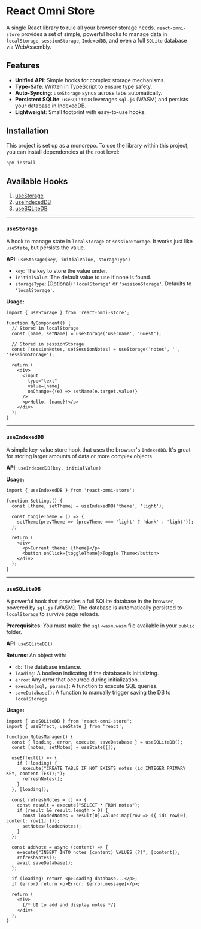 # React Omni Store

A single React library to rule all your browser storage needs. `react-omni-store` provides a set of simple, powerful hooks to manage data in `localStorage`, `sessionStorage`, `IndexedDB`, and even a full `SQLite` database via WebAssembly.

## Features

- **Unified API**: Simple hooks for complex storage mechanisms.
- **Type-Safe**: Written in TypeScript to ensure type safety.
- **Auto-Syncing**: `useStorage` syncs across tabs automatically.
- **Persistent SQLite**: `useSQLiteDB` leverages `sql.js` (WASM) and persists your database in IndexedDB.
- **Lightweight**: Small footprint with easy-to-use hooks.

## Installation

This project is set up as a monorepo. To use the library within this project, you can install dependencies at the root level:

```bash
npm install
```

## Available Hooks

1.  [useStorage](#usestorage)
2.  [useIndexedDB](#useindexeddb)
3.  [useSQLiteDB](#usesqlitedb)

---

### `useStorage`

A hook to manage state in `localStorage` or `sessionStorage`. It works just like `useState`, but persists the value.

**API**: `useStorage(key, initialValue, storageType)`

-   `key`: The key to store the value under.
-   `initialValue`: The default value to use if none is found.
-   `storageType`: (Optional) `'localStorage'` or `'sessionStorage'`. Defaults to `'localStorage'`.

**Usage:**

```tsx
import { useStorage } from 'react-omni-store';

function MyComponent() {
  // Stored in localStorage
  const [name, setName] = useStorage('username', 'Guest');
  
  // Stored in sessionStorage
  const [sessionNotes, setSessionNotes] = useStorage('notes', '', 'sessionStorage');

  return (
    <div>
      <input 
        type="text" 
        value={name} 
        onChange={(e) => setName(e.target.value)}
      />
      <p>Hello, {name}!</p>
    </div>
  );
}
```

---

### `useIndexedDB`

A simple key-value store hook that uses the browser's `IndexedDB`. It's great for storing larger amounts of data or more complex objects.

**API**: `useIndexedDB(key, initialValue)`

**Usage:**

```tsx
import { useIndexedDB } from 'react-omni-store';

function Settings() {
  const [theme, setTheme] = useIndexedDB('theme', 'light');

  const toggleTheme = () => {
    setTheme(prevTheme => (prevTheme === 'light' ? 'dark' : 'light'));
  };

  return (
    <div>
      <p>Current theme: {theme}</p>
      <button onClick={toggleTheme}>Toggle Theme</button>
    </div>
  );
}
```

---

### `useSQLiteDB`

A powerful hook that provides a full SQLite database in the browser, powered by `sql.js` (WASM). The database is automatically persisted to `localStorage` to survive page reloads.

**Prerequisites**: You must make the `sql-wasm.wasm` file available in your `public` folder.

**API**: `useSQLiteDB()`

**Returns**: An object with:
-   `db`: The database instance.
-   `loading`: A boolean indicating if the database is initializing.
-   `error`: Any error that occurred during initialization.
-   `execute(sql, params)`: A function to execute SQL queries.
-   `saveDatabase()`: A function to manually trigger saving the DB to `localStorage`.

**Usage:**

```tsx
import { useSQLiteDB } from 'react-omni-store';
import { useEffect, useState } from 'react';

function NotesManager() {
  const { loading, error, execute, saveDatabase } = useSQLiteDB();
  const [notes, setNotes] = useState([]);

  useEffect(() => {
    if (!loading) {
      execute("CREATE TABLE IF NOT EXISTS notes (id INTEGER PRIMARY KEY, content TEXT);");
      refreshNotes();
    }
  }, [loading]);

  const refreshNotes = () => {
    const result = execute("SELECT * FROM notes");
    if (result && result.length > 0) {
      const loadedNotes = result[0].values.map(row => ({ id: row[0], content: row[1] }));
      setNotes(loadedNotes);
    }
  };

  const addNote = async (content) => {
    execute("INSERT INTO notes (content) VALUES (?)", [content]);
    refreshNotes();
    await saveDatabase();
  };

  if (loading) return <p>Loading database...</p>;
  if (error) return <p>Error: {error.message}</p>;

  return (
    <div>
      {/* UI to add and display notes */}
    </div>
  );
}
```
